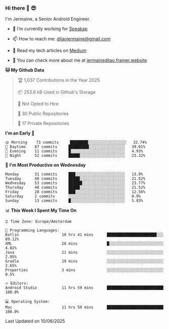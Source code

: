 ### Hi there 👋 😎
I'm Jermaine, a Senior Android Engineer.

- 🔭 I’m currently working for [Speakap](https://www.speakap.com/)

- 📫 How to reach me: dilaojermaine@gmail.com

- 📖 Read my tech articles on [Medium](https://jermainedilao.medium.com/)

- 👀 You can check more about me at [jermainedilao.framer.website](https://jermainedilao.framer.website)

<!--
**jermainedilao/jermainedilao** is a ✨ _special_ ✨ repository because its `README.md` (this file) appears on your GitHub profile.

Here are some ideas to get you started:

- 🔭 I’m currently working on ...
- 🌱 I’m currently learning ...
- 👯 I’m looking to collaborate on ...
- 🤔 I’m looking for help with ...
- 💬 Ask me about ...
- 📫 How to reach me: ...
- 😄 Pronouns: ...
- ⚡ Fun fact: ...
-->

<!--START_SECTION:waka-->
**🐱 My Github Data** 

> 🏆 1,037 Contributions in the Year 2025
 > 
> 📦 253.6 kB Used in Github's Storage 
 > 
> 🚫 Not Opted to Hire
 > 
> 📜 30 Public Repositories 
 > 
> 🔑 17 Private Repositories  
 > 
**I'm an Early 🐤** 

```text
🌞 Morning    73 commits     ████████░░░░░░░░░░░░░░░░░   32.74% 
🌆 Daytime    87 commits     █████████░░░░░░░░░░░░░░░░   39.01% 
🌃 Evening    11 commits     █░░░░░░░░░░░░░░░░░░░░░░░░   4.93% 
🌙 Night      52 commits     █████░░░░░░░░░░░░░░░░░░░░   23.32%

```
📅 **I'm Most Productive on Wednesday** 

```text
Monday       31 commits     ███░░░░░░░░░░░░░░░░░░░░░░   13.9% 
Tuesday      48 commits     █████░░░░░░░░░░░░░░░░░░░░   21.52% 
Wednesday    53 commits     ██████░░░░░░░░░░░░░░░░░░░   23.77% 
Thursday     48 commits     █████░░░░░░░░░░░░░░░░░░░░   21.52% 
Friday       28 commits     ███░░░░░░░░░░░░░░░░░░░░░░   12.56% 
Saturday     2 commits      ░░░░░░░░░░░░░░░░░░░░░░░░░   0.9% 
Sunday       13 commits     █░░░░░░░░░░░░░░░░░░░░░░░░   5.83%

```


📊 **This Week I Spent My Time On** 

```text
⌚︎ Time Zone: Europe/Amsterdam

💬 Programming Languages: 
Kotlin                   10 hrs 41 mins      ██████████████████████░░░   89.12% 
XML                      28 mins             █░░░░░░░░░░░░░░░░░░░░░░░░   4.02% 
Java                     21 mins             ░░░░░░░░░░░░░░░░░░░░░░░░░   2.95% 
Gradle                   19 mins             ░░░░░░░░░░░░░░░░░░░░░░░░░   2.65% 
Properties               3 mins              ░░░░░░░░░░░░░░░░░░░░░░░░░   0.5%

🔥 Editors: 
Android Studio           11 hrs 59 mins      █████████████████████████   100.0%

💻 Operating System: 
Mac                      11 hrs 59 mins      █████████████████████████   100.0%

```


 Last Updated on 10/06/2025
<!--END_SECTION:waka-->
